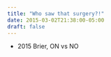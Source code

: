 ```yaml
---
title: "Who saw that surgery?!"
date: 2015-03-02T21:38:00-05:00
draft: false
---
```

- 2015 Brier, ON vs NO